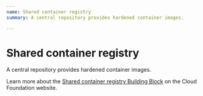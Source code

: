 ```yaml
---
name: Shared container registry
summary: A central repository provides hardened container images.

---
```


# Shared container registry

A central repository provides hardened container images.

Learn more about the [Shared container registry Building Block](https://cloudfoundation.org/maturity-model/service-ecosystem/shared-container-registry.html) on the Cloud Foundation website.
